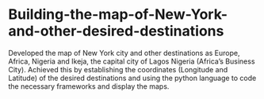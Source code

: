 # Building-the-map-of-New-York-and-other-desired-destinations
Developed the map of New York city and other destinations as Europe, Africa, Nigeria and Ikeja, the capital city of Lagos Nigeria (Africa’s Business City). Achieved this by establishing the coordinates (Longitude and Latitude) of the desired destinations and using the python language to code the necessary frameworks and display the maps. 
